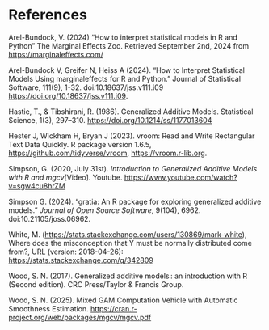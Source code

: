 # References

Arel-Bundock, V. (2024) “How to interpret statistical models in R and Python” The Marginal Effects Zoo. Retrieved September 2nd, 2024 from https://marginaleffects.com/

Arel-Bundock V, Greifer N, Heiss A (2024). “How to Interpret Statistical Models Using marginaleffects for R and Python.” Journal of Statistical Software, 111(9), 1-32. doi:10.18637/jss.v111.i09 https://doi.org/10.18637/jss.v111.i09.

Hastie, T., & Tibshirani, R. (1986). Generalized Additive Models. Statistical Science, 1(3), 297–310. https://doi.org/10.1214/ss/1177013604

Hester J, Wickham H, Bryan J (2023). vroom: Read and Write Rectangular Text Data Quickly. R package version 1.6.5, https://github.com/tidyverse/vroom, https://vroom.r-lib.org. 

Simpson, G. (2020, July 31st). _Introduction to Generalized Additive Models with R and mgcv_[Video]. Youtube. https://www.youtube.com/watch?v=sgw4cu8hrZM

Simpson G. (2024). “gratia: An R package for exploring generalized additive models.” _Journal of Open Source Software_, 9(104), 6962. doi:10.21105/joss.06962. 

White, M. (https://stats.stackexchange.com/users/130869/mark-white), Where does the misconception that Y must be normally distributed come from?, URL (version: 2018-04-26): https://stats.stackexchange.com/q/342809

Wood, S. N. (2017). Generalized additive models : an introduction with R (Second edition). CRC 	Press/Taylor & Francis Group.

Wood, S. N. (2025). Mixed GAM Computation Vehicle with Automatic Smoothness Estimation. https://cran.r-project.org/web/packages/mgcv/mgcv.pdf
